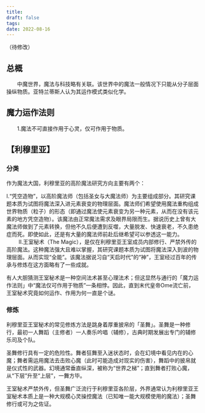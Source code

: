 ```yaml
---
title: 
draft: false
tags: 
date: 2022-08-16
---
```

（待修改）
## 总概
　　中魔世界，魔法与科技略有关联。该世界中的魔法一般情况下只能从分子层面操纵物质。亚特兰蒂斯人认为其运作模式类似化学。
　　
## 魔力运作法则
　　1.魔法不可直接作用于心灵，仅可作用于物质。


## 【利穆里亚】
### 分类
作为魔法大国，利穆里亚的高阶魔法研究方向主要有两个：

Ⅰ.“凭空造物”，以高阶魔法师（包括圣女与大魔法师）为主要组成部分。其研究课题本质为试图将魔法深入进元素衰变的物理层面。魔法师们希望使用魔法重构组成世界物质（粒子）的形态（即通过魔法使元素衰变为另一种元素，从而在没有该元素的地方凭空造物）。该魔法由正常魔法需求及眼界局限而生。据说历史上曾有大魔法师做到了元素转换，但他不久后便遭到反噬，大量脱发、快速衰老，不久患绝症而死。即使如此，还是有大量的魔法师前赴后继希望可以参透这一能力。
　　
Ⅱ.王室秘术（The Magic），是仅在利穆里亚王室成员内部修行、严禁外传的高阶魔法。这种魔法强大且难以掌握，其研究课题本质为试图将魔法深入到波的物理层面。从而实现“全能”。该魔法据说习自“天启时代”的“神”，王室经过百年的传承与修炼在这方面略有了一些成就。　

有人大胆猜测王室秘术是一种空间法术甚至心理法术；但这显然与通行的「魔力运作法则」中“魔法仅可作用于物质”一条相悖。因此，直到末代皇帝Ome流亡前，王室秘术究竟如何运作、作用为何一直是个谜。
　　
### 修炼

利穆里亚王室秘术的常见修炼方法是跳身着厚重披帛的「圣舞」。圣舞是一种修行，最初一人舞蹈（主修者）一人奏乐吟唱（辅修），古典时期发展出专门的辅修乐司及个队。

圣舞修行具有一定的危险性。舞者狂舞至入迷状态时，会在幻境中看见内在的心魔；舞者需运用魔法去击败心魔（此时可能造成对现实的伤害），舞蹈中的披帛就是仪式性的武器。幻境通常垂直纵深，被称为“世界之梯”；直到舞者打败心魔，从“下层”升至“上层”，一舞方毕。

王室秘术严禁外传，但圣舞广泛流行于利穆里亚各阶层，外界通常认为利穆里亚王室秘术本质上是一种大规模心灵操控魔法（已知唯一能大规模使用的魔法）；圣舞修行或可为之佐证。
　　
